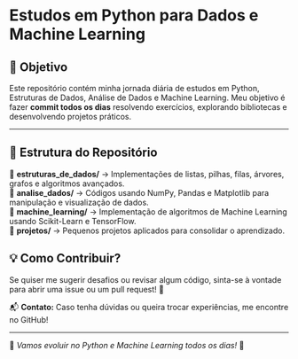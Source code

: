 # Estudos em Python para Dados e Machine Learning 

## 📌 Objetivo
Este repositório contém minha jornada diária de estudos em Python, Estruturas de Dados, Análise de Dados e Machine Learning. Meu objetivo é fazer **commit todos os dias** resolvendo exercícios, explorando bibliotecas e desenvolvendo projetos práticos.

---

## 📅 Estrutura do Repositório
📁 **estruturas_de_dados/** → Implementações de listas, pilhas, filas, árvores, grafos e algoritmos avançados.  
📁 **analise_dados/** → Códigos usando NumPy, Pandas e Matplotlib para manipulação e visualização de dados.  
📁 **machine_learning/** → Implementação de algoritmos de Machine Learning usando Scikit-Learn e TensorFlow.  
📁 **projetos/** → Pequenos projetos aplicados para consolidar o aprendizado.

## 💡 Como Contribuir?
Se quiser me sugerir desafios ou revisar algum código, sinta-se à vontade para abrir uma issue ou um pull request! 🎯

📬 **Contato:** Caso tenha dúvidas ou queira trocar experiências, me encontre no GitHub!

---
🚀 *Vamos evoluir no Python e Machine Learning todos os dias!* 🚀


